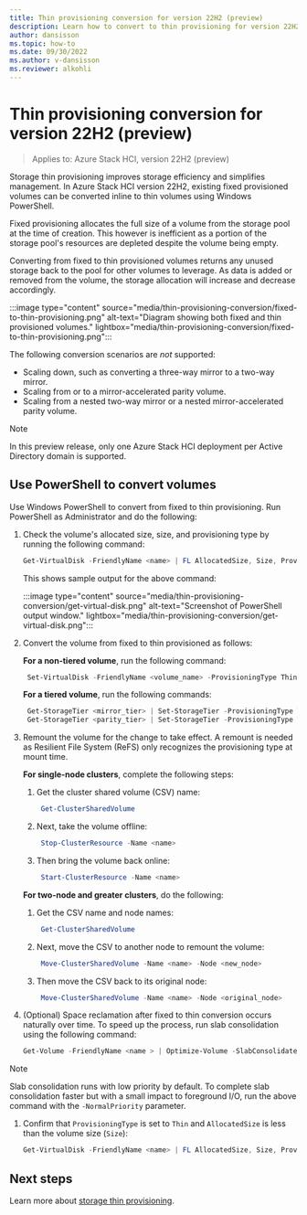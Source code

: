 ```yaml
---
title: Thin provisioning conversion for version 22H2 (preview)
description: Learn how to convert to thin provisioning for version 22H2 (preview)
author: dansisson
ms.topic: how-to
ms.date: 09/30/2022
ms.author: v-dansisson
ms.reviewer: alkohli
---
```


# Thin provisioning conversion for version 22H2 (preview)

> Applies to: Azure Stack HCI, version 22H2 (preview)

Storage thin provisioning improves storage efficiency and simplifies management. In Azure Stack HCI version 22H2, existing fixed provisioned volumes can be converted inline to thin volumes using Windows PowerShell.

Fixed provisioning allocates the full size of a volume from the storage pool at the time of creation. This however is inefficient as a portion of the storage pool's resources are depleted despite the volume being empty.

Converting from fixed to thin provisioned volumes returns any unused storage back to the pool for other volumes to leverage. As data is added or removed from the volume, the storage allocation will increase and decrease accordingly.

:::image type="content" source="media/thin-provisioning-conversion/fixed-to-thin-provisioning.png" alt-text="Diagram showing both fixed and thin provisioned volumes." lightbox="media/thin-provisioning-conversion/fixed-to-thin-provisioning.png":::

The following conversion scenarios are *not* supported:

- Scaling down, such as converting a three-way mirror to a two-way mirror.
- Scaling from or to a mirror-accelerated parity volume.
- Scaling from a nested two-way mirror or a nested mirror-accelerated parity volume.

> [!NOTE]
> In this preview release, only one Azure Stack HCI deployment per Active Directory domain is supported.

## Use PowerShell to convert volumes

Use Windows PowerShell to convert from fixed to thin provisioning. Run PowerShell as Administrator and do the following:

1. Check the volume's allocated size, size, and provisioning type by running the following command:

    ```powershell
    Get-VirtualDisk -FriendlyName <name> | FL AllocatedSize, Size, ProvisioningType
    ```

    This shows sample output for the above command:

    :::image type="content" source="media/thin-provisioning-conversion/get-virtual-disk.png" alt-text="Screenshot of PowerShell output window." lightbox="media/thin-provisioning-conversion/get-virtual-disk.png":::

1. Convert the volume from fixed to thin provisioned as follows:

      <!---:::image type="content" source="media/pp3-release-notes/Picture3.png" alt-text="Screenshot of Active Directory Users Object window." lightbox="media/pp3-release-notes/Picture3.png":::--->

    **For a non-tiered volume**, run the following command:

   ```powershell
    Set-VirtualDisk -FriendlyName <volume_name> -ProvisioningType Thin 
   ```

    **For a tiered volume**, run the following commands:

   ```powershell
    Get-StorageTier <mirror_tier> | Set-StorageTier -ProvisioningType Thin
    Get-StorageTier <parity_tier> | Set-StorageTier -ProvisioningType Thin
   ```

1. Remount the volume for the change to take effect. A remount is needed as Resilient File System (ReFS) only recognizes the provisioning type at mount time.

    **For single-node clusters**, complete the following steps:

    1. Get the cluster shared volume (CSV) name:

       ```powershell
        Get-ClusterSharedVolume
        ```

    1. Next, take the volume offline:

       ```powershell
        Stop-ClusterResource -Name <name>
        ```

    1. Then bring the volume back online:

       ```powershell
        Start-ClusterResource -Name <name>
        ```

    **For two-node and greater clusters**, do the following:

    1. Get the CSV name and node names:

       ```powershell
        Get-ClusterSharedVolume
        ```

    1. Next, move the CSV to another node to remount the volume:

       ```powershell
        Move-ClusterSharedVolume -Name <name> -Node <new_node>
        ```

    1. Then move the CSV back to its original node:

       ```powershell
        Move-ClusterSharedVolume -Name <name> -Node <original_node>
        ```

1. (Optional) Space reclamation after fixed to thin conversion occurs naturally over time. To speed up the process, run slab consolidation using the following command:

    ```powershell
    Get-Volume -FriendlyName <name > | Optimize-Volume -SlabConsolidate
    ```
    
> [!NOTE]
> Slab consolidation runs with low priority by default. To complete slab consolidation faster but with a small impact to foreground I/O, run the above command with the `-NormalPriority` parameter.

1. Confirm that `ProvisioningType` is set to `Thin` and `AllocatedSize` is less than the volume size (`Size`):

    ```powershell
    Get-VirtualDisk -FriendlyName <name> | FL AllocatedSize, Size, ProvisioningType
    ```

## Next steps

Learn more about [storage thin provisioning](thin-provisioning.md).